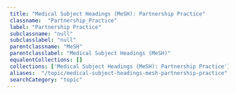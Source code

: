 ```yaml
--- 
 title: "Medical Subject Headings (MeSH): Partnership Practice" 
 classname:  "Partnership_Practice" 
 label: "Partnership Practice" 
 subclassname: "null" 
 subclasslabel: "null" 
 parentclassname: "MeSH" 
 parentclasslabel: "Medical Subject Headings (MeSH)" 
 equalentCollections: [] 
 collections: ['Medical Subject Headings (MeSH): Partnership Practice']
 aliases:  "/topic/medical-subject-headings-mesh-partnership-practice"  
 searchCategory: "topic" 
---
```

